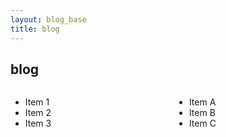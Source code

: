 ```yaml
---
layout: blog_base
title: blog
---
```


## blog

<div style="display: flex; justify-content: space-between;">

<div style="width: 48%;">

<ul>
  <li>Item 1</li>
  <li>Item 2</li>
  <li>Item 3</li>
</ul>

</div>

<div style="width: 48%;">

<ul>
  <li>Item A</li>
  <li>Item B</li>
  <li>Item C</li>
</ul>
</div>

</div>
